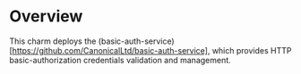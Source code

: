 # Overview

This charm deploys the
(basic-auth-service)[https://github.com/CanonicalLtd/basic-auth-service], which
provides HTTP basic-authorization credentials validation and management.
